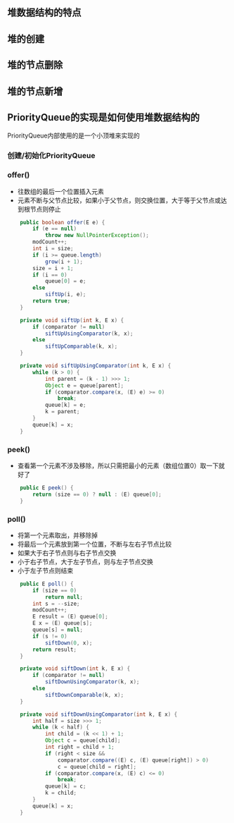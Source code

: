 ## 堆数据结构的特点
## 堆的创建
## 堆的节点删除
## 堆的节点新增

## PriorityQueue的实现是如何使用堆数据结构的
PriorityQueue内部使用的是一个小顶堆来实现的
### 创建/初始化PriorityQueue
### offer()
- 往数组的最后一个位置插入元素
- 元素不断与父节点比较，如果小于父节点，则交换位置，大于等于父节点或达到根节点则停止
```java
    public boolean offer(E e) {
        if (e == null)
            throw new NullPointerException();
        modCount++;
        int i = size;
        if (i >= queue.length)
            grow(i + 1);
        size = i + 1;
        if (i == 0)
            queue[0] = e;
        else
            siftUp(i, e);
        return true;
    }
```
```java
    private void siftUp(int k, E x) {
        if (comparator != null)
            siftUpUsingComparator(k, x);
        else
            siftUpComparable(k, x);
    }
```
```java
    private void siftUpUsingComparator(int k, E x) {
        while (k > 0) {
            int parent = (k - 1) >>> 1;
            Object e = queue[parent];
            if (comparator.compare(x, (E) e) >= 0)
                break;
            queue[k] = e;
            k = parent;
        }
        queue[k] = x;
    }
```
### peek()
- 查看第一个元素不涉及移除，所以只需把最小的元素（数组位置0）取一下就好了
```java
    public E peek() {
        return (size == 0) ? null : (E) queue[0];
    }
```
### poll()
- 将第一个元素取出，并移除掉
- 将最后一个元素放到第一个位置，不断与左右子节点比较
- 如果大于右子节点则与右子节点交换
- 小于右子节点，大于左子节点，则与左子节点交换
- 小于左子节点则结束
```java
    public E poll() {
        if (size == 0)
            return null;
        int s = --size;
        modCount++;
        E result = (E) queue[0];
        E x = (E) queue[s];
        queue[s] = null;
        if (s != 0)
            siftDown(0, x);
        return result;
    }
```
```java
    private void siftDown(int k, E x) {
        if (comparator != null)
            siftDownUsingComparator(k, x);
        else
            siftDownComparable(k, x);
    }
```
```java
    private void siftDownUsingComparator(int k, E x) {
        int half = size >>> 1;
        while (k < half) {
            int child = (k << 1) + 1;
            Object c = queue[child];
            int right = child + 1;
            if (right < size &&
                comparator.compare((E) c, (E) queue[right]) > 0)
                c = queue[child = right];
            if (comparator.compare(x, (E) c) <= 0)
                break;
            queue[k] = c;
            k = child;
        }
        queue[k] = x;
    }
```

